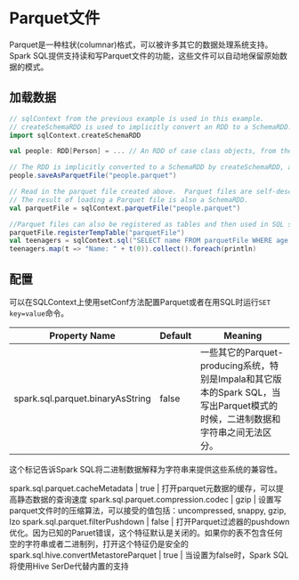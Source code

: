 # Parquet文件

Parquet是一种柱状(columnar)格式，可以被许多其它的数据处理系统支持。Spark SQL提供支持读和写Parquet文件的功能，这些文件可以自动地保留原始数据的模式。

## 加载数据

```scala
// sqlContext from the previous example is used in this example.
// createSchemaRDD is used to implicitly convert an RDD to a SchemaRDD.
import sqlContext.createSchemaRDD

val people: RDD[Person] = ... // An RDD of case class objects, from the previous example.

// The RDD is implicitly converted to a SchemaRDD by createSchemaRDD, allowing it to be stored using Parquet.
people.saveAsParquetFile("people.parquet")

// Read in the parquet file created above.  Parquet files are self-describing so the schema is preserved.
// The result of loading a Parquet file is also a SchemaRDD.
val parquetFile = sqlContext.parquetFile("people.parquet")

//Parquet files can also be registered as tables and then used in SQL statements.
parquetFile.registerTempTable("parquetFile")
val teenagers = sqlContext.sql("SELECT name FROM parquetFile WHERE age >= 13 AND age <= 19")
teenagers.map(t => "Name: " + t(0)).collect().foreach(println)
```

## 配置

可以在SQLContext上使用setConf方法配置Parquet或者在用SQL时运行`SET key=value`命令。

Property Name | Default | Meaning
--- | --- | ---
spark.sql.parquet.binaryAsString | false | 一些其它的Parquet-producing系统，特别是Impala和其它版本的Spark SQL，当写出Parquet模式的时候，二进制数据和字符串之间无法区分。
这个标记告诉Spark SQL将二进制数据解释为字符串来提供这些系统的兼容性。

spark.sql.parquet.cacheMetadata | true | 打开parquet元数据的缓存，可以提高静态数据的查询速度
spark.sql.parquet.compression.codec | gzip | 设置写parquet文件时的压缩算法，可以接受的值包括：uncompressed, snappy, gzip, lzo
spark.sql.parquet.filterPushdown | false | 打开Parquet过滤器的pushdown优化。因为已知的Paruet错误，这个特征默认是关闭的。如果你的表不包含任何空的字符串或者二进制列，打开这个特征仍是安全的
spark.sql.hive.convertMetastoreParquet | true | 当设置为false时，Spark SQL将使用Hive SerDe代替内置的支持
